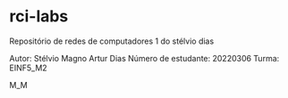 # rci-labs
Repositório de redes de computadores 1 do stélvio dias

Autor: Stélvio Magno Artur Dias
Número de estudante: 20220306
Turma: EINF5_M2

M_M